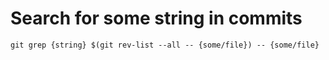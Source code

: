 # Search for some string in commits

```git
git grep {string} $(git rev-list --all -- {some/file}) -- {some/file}
```
